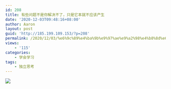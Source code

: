 ```yaml
---
id: 208
title: 有些问题不是你解决不了，只是它本就不应该产生
date: '2020-12-03T09:48:16+08:00'
author: Aaron
layout: post
guid: 'http://185.199.109.153/?p=208'
permalink: /2020/12/03/%e6%9c%89%e4%ba%9b%e9%97%ae%e9%a2%98%e4%b8%8d%e6%98%af%e4%bd%a0%e8%a7%a3%e5%86%b3%e4%b8%8d%e4%ba%86%ef%bc%8c%e5%8f%aa%e6%98%af%e5%ae%83%e6%9c%ac%e5%b0%b1%e4%b8%8d%e5%ba%94%e8%af%a5%e4%ba%a7%e7%94%9f/
views:
    - '115'
categories:
    - 学会学习
tags:
    - 独立思考
---
```


![](https://s3.ax1x.com/2020/12/03/DoqG9S.png)